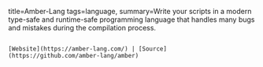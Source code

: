 title=Amber-Lang
tags=language,
summary=Write your scripts in a modern type-safe and runtime-safe programming language that handles many bugs and mistakes during the compilation process.
~~~~~~

[Website](https://amber-lang.com/) | [Source](https://github.com/amber-lang/amber)
